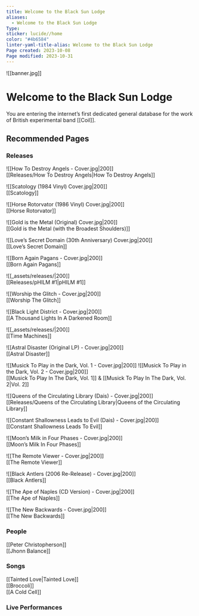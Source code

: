 ```yaml
---
title: Welcome to the Black Sun Lodge
aliases:
  - Welcome to the Black Sun Lodge
Type: 
sticker: lucide//home
color: "#4b6584"
linter-yaml-title-alias: Welcome to the Black Sun Lodge
Page created: 2023-10-08
Page modified: 2023-10-31
---
```


![[banner.jpg]]

# Welcome to the Black Sun Lodge

You are entering the internet’s first dedicated general database for the work of British experimental band [[Coil]].

## Recommended Pages

### Releases

![[How To Destroy Angels - Cover.jpg|200]]  
[[Releases/How To Destroy Angels|How To Destroy Angels]]

![[Scatology (1984 Vinyl) Cover.jpg|200]]  
[[Scatology]]

![[Horse Rotorvator (1986 Vinyl) Cover.jpg|200]]  
[[Horse Rotorvator]]

![[Gold is the Metal (Original) Cover.jpg|200]]  
[[Gold is the Metal (with the Broadest Shoulders)]]

![[Love’s Secret Domain (30th Anniversary) Cover.jpg|200]]  
[[Love’s Secret Domain]]

![[Born Again Pagans - Cover.jpg|200]]  
[[Born Again Pagans]]

![[_assets/releases/|200]]  
[[Releases/pHILM #1|pHILM #1]]

![[Worship the Glitch - Cover.jpg|200]]  
[[Worship The Glitch]]

![[Black Light District - Cover.jpg|200]]  
[[A Thousand Lights In A Darkened Room]]

![[_assets/releases/|200]]  
[[Time Machines]]

![[Astral Disaster (Original LP) - Cover.jpg|200]]  
[[Astral Disaster]]

![[Musick To Play in the Dark, Vol. 1 - Cover.jpg|200]] ![[Musick To Play in the Dark, Vol. 2 - Cover.jpg|200]]  
[[Musick To Play In The Dark, Vol. 1]] & [[Musick To Play In The Dark, Vol. 2|Vol. 2]]

![[Queens of the Circulating Library (Dais) - Cover.jpg|200]]  
[[Releases/Queens of the Circulating Library|Queens of the Circulating Library]]

![[Constant Shallowness Leads to Evil (Dais) - Cover.jpg|200]]  
[[Constant Shallowness Leads To Evil]]

![[Moon’s Milk in Four Phases - Cover.jpg|200]]  
[[Moon’s Milk In Four Phases]]

![[The Remote Viewer - Cover.jpg|200]]  
[[The Remote Viewer]]

![[Black Antlers (2006 Re-Release) - Cover.jpg|200]]  
[[Black Antlers]]

![[The Ape of Naples (CD Version) - Cover.jpg|200]]  
[[The Ape of Naples]]

![[The New Backwards - Cover.jpg|200]]  
[[The New Backwards]]

### People

[[Peter Christopherson]]  
[[Jhonn Balance]]

### Songs

[[Tainted Love|Tainted Love]]  
[[Broccoli]]  
[[A Cold Cell]]

### Live Performances
